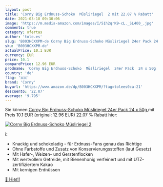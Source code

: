 ```yaml
---
layout: post
title: 'Corny Big Erdnuss-Schoko  Müsliriegel  2 mit 22.07 % Rabatt'
date: 2021-03-18 09:30:06
image: 'https://m.media-amazon.com/images/I/51h2qrK9-cL._SL400_.jpg'
comments: true
category: ofertas
author: 'tole.es'
slug: 'B003HCXXPM-de Corny Big Erdnuss-Schoko Müsliriegel 24er Pack 24 x 50g'
sku: 'B003HCXXPM-de'
actualPrice: 10.1 EUR
currency: EUR
price: 10.1
comparePrice: 12.96 EUR
prodname: 'Corny Big Erdnuss-Schoko  Müsliriegel  24er Pack  24 x 50g '
country: 'de'
flag: '🇩🇪'
brand: 'Corny'
buyurl: 'https://www.amazon.de/dp/B003HCXXPM/?tag=tolees0ca-21'
descuento: '22.07'
average: '9.795'
---
```


Sie können [Corny Big Erdnuss-Schoko  Müsliriegel  24er Pack  24 x 50g ](https://www.amazon.de/dp/B003HCXXPM/?tag=tolees0ca-21) mit Preis 10.1 EUR (original: 12.96 EUR) 22.07 % Rabatt hier:

[![Corny Big Erdnuss-Schoko  Müsliriegel  2](https://m.media-amazon.com/images/I/51h2qrK9-cL._SL400_.jpg)](https://www.amazon.de/dp/B003HCXXPM/?tag=tolees0ca-21)

ℹ️:

- Knackig und schokoladig - für Erdnuss-Fans genau das Richtige
- Ohne Farbstoffe und Zusatz von Konservierungsstoffen (laut Gesetz)
- Mit Hafer-, Weizen- und Gerstenflocken
- Mit wertvollem Getreide, mit Bienenhonig verfeinert und mit UTZ-zertifiziertem Kakao
- Mit kernigen Erdnüssen

[🛒 Hier!!](https://www.amazon.de/dp/B003HCXXPM/?tag=tolees0ca-21)
